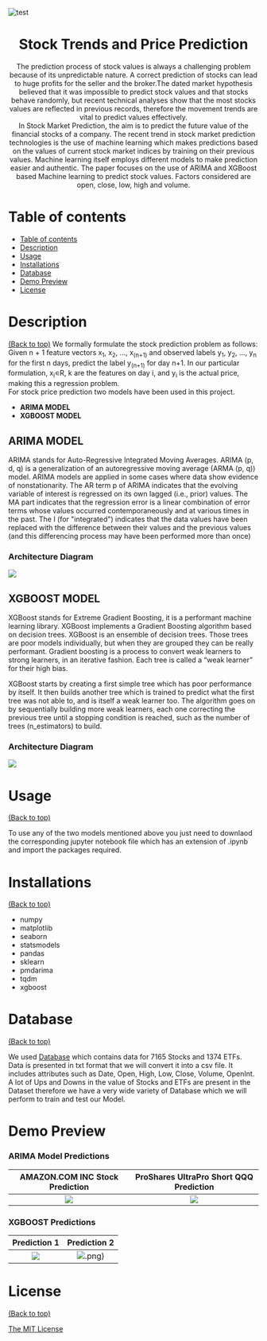 ![test](https://bitrebels.com/wp-content/uploads/2018/01/crypto-gambling-portal-header-image.jpg)
</p>
<h1 align="center"> Stock Trends and Price Prediction </h1>
<p align = "center">
  The prediction process of stock values is always a challenging problem because of its unpredictable nature. A correct prediction of stocks can lead to huge profits for the seller and the broker.The dated market hypothesis believed that it was impossible to predict stock values and that stocks behave randomly, but recent technical analyses show that the most stocks values are reflected in previous records, therefore the movement trends are vital to predict values effectively.<br>
  In Stock Market Prediction, the aim is to predict the future value of the financial stocks of a company. The recent trend in stock market prediction technologies is the use of machine learning which makes predictions based on the values of current stock market indices by training on their previous values. Machine learning itself employs different models to make prediction easier and authentic. The paper focuses on the use of ARIMA and XGBoost based Machine learning to predict stock values. Factors considered are open, close, low, high and volume. 

# Table of contents

<!-- After you have introduced your project, it is a good idea to add a **Table of contents** or **TOC** as **cool** people say it. This would make it easier for people to navigate through your README and find exactly what they are looking for.

Here is a sample TOC(*wow! such cool!*) that is actually the TOC for this README. -->

- [Table of contents](#table-of-contents)
- [Description](#description)
- [Usage](#usage)
- [Installations](#installations)
- [Database](#database)
- [Demo Preview](#demopreview)
- [License](#license)

# Description
[(Back to top)](#table-of-contents)
We formally formulate the stock prediction problem as follows: Given n + 1 feature vectors x<sub>1</sub>, x<sub>2</sub>, ..., x<sub>(n+1)</sub> and observed labels y<sub>1</sub>, y<sub>2</sub>, ..., y<sub>n</sub> for the first n days, predict the label y<sub>(n+1)</sub> for day n+1. In our particular formulation, x<sub>i</sub>&#8714;R, k are the features on day i, and y<sub>i</sub> is the actual price, making this a regression problem.<br>
For stock price prediction two models have been used in this project.
* **ARIMA MODEL**
* **XGBOOST MODEL**
## ARIMA MODEL
ARIMA stands for Auto-Regressive Integrated Moving Averages. ARIMA (p, d, q) is a generalization of an autoregressive moving average (ARMA (p, q)) model. ARIMA models
are applied in some cases where data show evidence of nonstationarity. The AR term p of ARIMA indicates that the evolving variable of interest is regressed on its own lagged
(i.e., prior) values. The MA part indicates that the regression error is a linear combination of error terms whose values occurred contemporaneously and at various times in the past. The I (for "integrated") indicates that the data values have been replaced with the difference between their values and the previous values (and this differencing process may have been performed more than once)
### Architecture Diagram
![](https://github.com/shravanrajesh/Stock-Trends-and-Price-Prediction/blob/main/resources/ARIMA%20ARCH(b).png)

## XGBOOST MODEL
XGBoost stands for Extreme Gradient Boosting, it is a performant machine learning library. XGBoost implements a Gradient Boosting algorithm based on decision trees. XGBoost
is an ensemble of decision trees. Those trees are poor models individually, but when they are grouped they can be really performant. Gradient boosting is a process to convert weak learners to strong learners, in an iterative fashion. Each tree is called a “weak learner” for their high bias.

XGBoost starts by creating a first simple tree which has poor performance by itself. It then builds another tree which is trained to predict what the first tree was not able to, and is itself a weak learner too. The algorithm goes on by sequentially building more weak learners, each one correcting the previous tree until a stopping condition is reached, such as the number of trees (n_estimators) to build.

### Architecture Diagram
![](https://github.com/shravanrajesh/Stock-Trends-and-Price-Prediction/blob/main/resources/XGB%20ARCH(b).png)

# Usage
[(Back to top)](#table-of-contents)

To use any of the two models mentioned above you just need to downlaod the corresponding jupyter notebook file which has an extension of .ipynb and import the packages required.

# Installations
[(Back to top)](#table-of-contents)
<!-- Let's also add a footer because I love footers and also you **can** use this to convey important info.-->
- numpy
- matplotlib
- seaborn
- statsmodels
- pandas
- sklearn
- pmdarima
- tqdm
- xgboost

# Database
[(Back to top)](#table-of-contents)
<!-- Let's also add a footer because I love footers and also you **can** use this to convey important info.-->
We used [Database](https://www.kaggle.com/borismarjanovic/price-volume-data-for-all-us-stocks-etfs) which contains data for 7165 Stocks and 1374 ETFs.
Data is presented in txt format that we will convert it into a csv file. It includes attributes such as Date, Open, High, Low, Close, Volume, OpenInt. A lot of Ups and Downs in the value of Stocks and ETFs are present in the Dataset therefore we have a very wide variety of Database which we will perform to train and test our Model.

# Demo Preview
### ARIMA Model Predictions
AMAZON.COM INC Stock Prediction  |  ProShares UltraPro Short QQQ Prediction
:-------------------------:|:-------------------------:
![](https://github.com/shravanrajesh/Stock-Trends-and-Price-Prediction/blob/main/Output/ARIMA-Results/final(Amazon.com%20Inc).png)  |  ![](https://github.com/shravanrajesh/Stock-Trends-and-Price-Prediction/blob/main/Output/ARIMA-Results/final(ProShares%20UltraPro%20Short%20QQQ).png)

### XGBOOST Predictions
Prediction 1  |  Prediction 2
:-------------------------:|:-------------------------:
![](https://github.com/shravanrajesh/Stock-Trends-and-Price-Prediction/blob/main/Output/XGBOOST-Results/xg_test_predict_z.png)  |  ![](https://github.com/shravanrajesh/Stock-Trends-and-Price-Prediction/blob/main/Output/XGBOOST-Results/xg_dev_predict.png).png)

# License
[(Back to top)](#table-of-contents)

<!-- Adding the license to README is a good practice so that people can easily refer to it.

Make sure you have added a LICENSE file in your project folder. **Shortcut:** Click add new file in your root of your repo in GitHub > Set file name to LICENSE > GitHub shows LICENSE templates > Choose the one that best suits your project!

I personally add the name of the license and provide a link to it like below. -->

[The MIT License](https://opensource.org/licenses/MIT)


